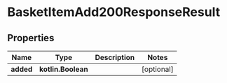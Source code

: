 
# BasketItemAdd200ResponseResult

## Properties
| Name | Type | Description | Notes |
| ------------ | ------------- | ------------- | ------------- |
| **added** | **kotlin.Boolean** |  |  [optional] |



